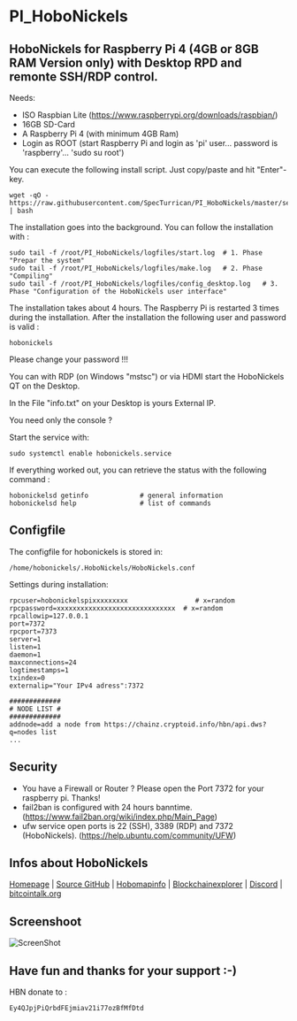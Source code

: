 # PI_HoboNickels
## HoboNickels for Raspberry Pi 4 (4GB or 8GB RAM Version only) with Desktop RPD and remonte SSH/RDP control.

Needs:

+ ISO Raspbian Lite (https://www.raspberrypi.org/downloads/raspbian/)
+ 16GB SD-Card
+ A Raspberry Pi 4 (with minimum 4GB Ram)
+ Login as ROOT (start Raspberry Pi and login as 'pi' user... password is 'raspberry'... 'sudo su root')

You can execute the following install script. Just copy/paste and hit "Enter"-key.
```
wget -qO - https://raw.githubusercontent.com/SpecTurrican/PI_HoboNickels/master/setup.sh | bash
```
The installation goes into the background. You can follow the installation with :
```
sudo tail -f /root/PI_HoboNickels/logfiles/start.log  # 1. Phase "Prepar the system"
sudo tail -f /root/PI_HoboNickels/logfiles/make.log   # 2. Phase "Compiling"
sudo tail -f /root/PI_HoboNickels/logfiles/config_desktop.log   # 3. Phase "Configuration of the HoboNickels user interface"
```
The installation takes about 4 hours.
The Raspberry Pi is restarted 3 times during the installation.
After the installation the following user and password is valid :
```
hobonickels
```
Please change your password !!!

You can with RDP (on Windows "mstsc") or via HDMI start the HoboNickels QT on the Desktop.

In the File "info.txt" on your Desktop is yours External IP.

You need only the console ?

Start the service with:
```
sudo systemctl enable hobonickels.service
```

If everything worked out, you can retrieve the status with the following command :
```
hobonickelsd getinfo             # general information
hobonickelsd help                # list of commands
```
## Configfile
The configfile for hobonickels is stored in:
```
/home/hobonickels/.HoboNickels/HoboNickels.conf
```
Settings during installation:
```
rpcuser=hobonickelspixxxxxxxxx                 # x=random
rpcpassword=xxxxxxxxxxxxxxxxxxxxxxxxxxxxxx  # x=random
rpcallowip=127.0.0.1
port=7372
rpcport=7373
server=1
listen=1
daemon=1
maxconnections=24
logtimestamps=1
txindex=0
externalip="Your IPv4 adress":7372

#############
# NODE LIST #
#############
addnode=add a node from https://chainz.cryptoid.info/hbn/api.dws?q=nodes list
...
```
## Security
- You have a Firewall or Router ? Please open the Port 7372 for your raspberry pi. Thanks!
- fail2ban is configured with 24 hours banntime. (https://www.fail2ban.org/wiki/index.php/Main_Page)
- ufw service open ports is 22 (SSH), 3389 (RDP) and 7372 (HoboNickels). (https://help.ubuntu.com/community/UFW)
## Infos about HoboNickels
[Homepage](http://www.hobonickels.info/) | [Source GitHub](https://github.com/Tranz5/HoboNickels) | [Hobomapinfo](https://hobomap.info/) | [Blockchainexplorer](https://chainz.cryptoid.info/hbn/) | [Discord](https://discord.gg/JendXsA) | [bitcointalk.org](https://bitcointalk.org/index.php?topic=303749.0)

## Screenshoot
![ScreenShot](https://raw.githubusercontent.com/SpecTurrican/PI_HoboNickels/hobonickels_setup/.png?raw=true)

## Have fun and thanks for your support :-)
HBN donate to :
```
Ey4QJpjPiQrbdFEjmiav21i77ozBfMfDtd
```
